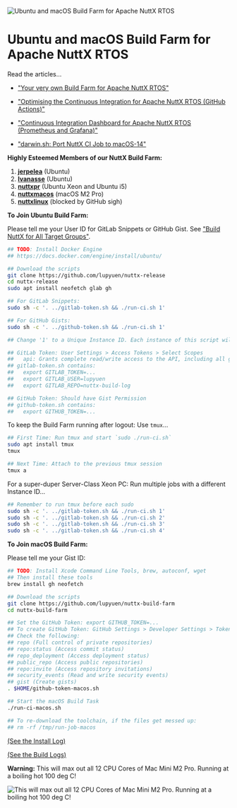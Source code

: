 ![Ubuntu and macOS Build Farm for Apache NuttX RTOS](https://lupyuen.github.io/images/ci3-title.jpg)

# Ubuntu and macOS Build Farm for Apache NuttX RTOS

Read the articles...

- ["Your very own Build Farm for Apache NuttX RTOS"](https://lupyuen.codeberg.page/articles/ci2.html)

- ["Optimising the Continuous Integration for Apache NuttX RTOS (GitHub Actions)"](https://lupyuen.codeberg.page/articles/ci3.html)

- ["Continuous Integration Dashboard for Apache NuttX RTOS (Prometheus and Grafana)"](https://lupyuen.github.io/articles/ci4)

- ["darwin.sh: Port NuttX CI Job to macOS-14"](https://github.com/apache/nuttx/pull/14691)

__Highly Esteemed Members of our NuttX Build Farm:__

1.  [__jerpelea__](https://gist.github.com/jerpelea)  (Ubuntu)
1.  [__lvanasse__](https://gist.github.com/lvanasse) (Ubuntu)
1.  [__nuttxpr__](https://gist.github.com/nuttxpr) (Ubuntu Xeon and Ubuntu i5)
1.  [__nuttxmacos__](https://gist.github.com/nuttxmacos) (macOS M2 Pro)
1.  [__nuttxlinux__](https://gist.github.com/nuttxlinux) (blocked by GitHub sigh)

__To Join Ubuntu Build Farm:__

Please tell me your User ID for GitLab Snippets or GitHub Gist. See ["Build NuttX for All Target Groups"](https://lupyuen.codeberg.page/articles/ci2.html#build-nuttx-for-all-target-groups).

```bash
## TODO: Install Docker Engine
## https://docs.docker.com/engine/install/ubuntu/

## Download the scripts
git clone https://github.com/lupyuen/nuttx-release
cd nuttx-release
sudo apt install neofetch glab gh

## For GitLab Snippets:
sudo sh -c '. ../gitlab-token.sh && ./run-ci.sh 1'

## For GitHub Gists:
sudo sh -c '. ../github-token.sh && ./run-ci.sh 1'

## Change '1' to a Unique Instance ID. Each instance of this script will run under a different Instance ID.

## GitLab Token: User Settings > Access Tokens > Select Scopes
##   api: Grants complete read/write access to the API, including all groups and projects, the container registry, the dependency proxy, and the package registry.
## gitlab-token.sh contains:
##   export GITLAB_TOKEN=...
##   export GITLAB_USER=lupyuen
##   export GITLAB_REPO=nuttx-build-log

## GitHub Token: Should have Gist Permission
## github-token.sh contains:
##   export GITHUB_TOKEN=...
```

To keep the Build Farm running after logout: Use `tmux`...

```bash
## First Time: Run tmux and start `sudo ./run-ci.sh`
sudo apt install tmux
tmux

## Next Time: Attach to the previous tmux session
tmux a
```

For a super-duper Server-Class Xeon PC: Run multiple jobs with a different Instance ID...

```bash
## Remember to run tmux before each sudo
sudo sh -c '. ../gitlab-token.sh && ./run-ci.sh 1'
sudo sh -c '. ../gitlab-token.sh && ./run-ci.sh 2'
sudo sh -c '. ../gitlab-token.sh && ./run-ci.sh 3'
sudo sh -c '. ../gitlab-token.sh && ./run-ci.sh 4'
```

__To Join macOS Build Farm:__

Please tell me your Gist ID:

```bash
## TODO: Install Xcode Command Line Tools, brew, autoconf, wget
## Then install these tools
brew install gh neofetch

## Download the scripts
git clone https://github.com/lupyuen/nuttx-build-farm
cd nuttx-build-farm

## Set the GitHub Token: export GITHUB_TOKEN=...
## To create GitHub Token: GitHub Settings > Developer Settings > Tokens (Classic) > Generate New Token (Classic)
## Check the following:
## repo (Full control of private repositories)
## repo:status (Access commit status)
## repo_deployment (Access deployment status)
## public_repo (Access public repositories)
## repo:invite (Access repository invitations)
## security_events (Read and write security events)
## gist (Create gists)
. $HOME/github-token-macos.sh

## Start the macOS Build Task
./run-ci-macos.sh

## To re-download the toolchain, if the files get messed up:
## rm -rf /tmp/run-job-macos
```

[(See the Install Log)](https://gist.github.com/lupyuen/0603bbf9c6c6102c0446415602200f87)

[(See the Build Logs)](https://gist.github.com/nuttxmacos)

__Warning:__ This will max out all 12 CPU Cores of Mac Mini M2 Pro. Running at a boiling hot 100 deg C!

![This will max out all 12 CPU Cores of Mac Mini M2 Pro. Running at a boiling hot 100 deg C!](https://lupyuen.github.io/images/ci5-arm32.png)
